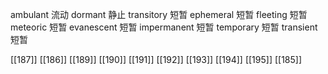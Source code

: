 




ambulant 流动
dormant 静止
transitory 短暂
ephemeral 短暂
fleeting 短暂
meteoric 短暂
evanescent 短暂
impermanent 短暂
temporary 短暂
transient 短暂

[[187]]
[[186]]
[[189]]
[[190]]
[[191]]
[[192]]
[[193]]
[[194]]
[[195]]
[[185]]